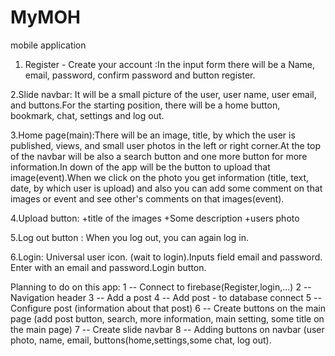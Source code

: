# MyMOH
mobile application 

1. Register - Create your account :In the input form there will be a Name, email, password, confirm password and button register.

2.Slide navbar: It will be a small picture of the user, user name, user email, and buttons.For the starting position, there will be a home button, bookmark, chat, settings and log out.

3.Home page(main):There will be an image, title, by which the user is published, views, and small user photos in the left or right corner.At the top of the navbar will be also a search button and one more button for more information.In down of the app will be the button to upload that image(event).When we click on the photo you get information (title, text, date, by which user is upload) and also you can add some comment on that images or event and see other's comments on that images(event).

4.Upload button: 
+title of the images
+Some description
+users photo

5.Log out button : When you log out, you can again log in.

6.Login: Universal user icon. (wait to login).Inputs field email and password. Enter with an email and password.Login button.

Planning to do on this app:
1 -- Connect to firebase(Register,login,...)
2 -- Navigation header 
3 -- Add a post
4 -- Add post - to database connect 
5 -- Configure post (information about that post)
6 -- Create buttons on the main page (add post button, search, more information, main setting, some title on the main page)
7 -- Create slide navbar 
8 -- Adding buttons on navbar (user photo, name, email, buttons(home,settings,some chat, log out).
